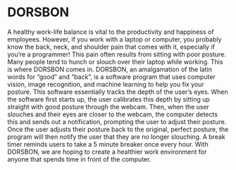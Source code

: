 # DORSBON
 A healthy work-life balance is vital to the productivity and happiness of employees. However, if you work with a laptop or computer, you probably know the back, neck, and shoulder pain that comes with it, especially if you’re a programmer! This pain often results from sitting with poor posture. Many people tend to hunch or slouch over their laptop while working. This is where DORSBON comes in. DORSBON, an amalgamation of the latin words for “good” and “back”, is a software program that uses computer vision, image recognition, and machine learning to help you fix your posture. This software essentially tracks the depth of the user’s eyes. When the software first starts up, the user calibrates this depth by sitting up straight with good posture through the webcam. Then, when the user slouches and their eyes are closer to the webcam, the computer detects this and sends out a notification, prompting the user to adjust their posture. Once the user adjusts their posture back to the original, perfect posture, the program will then notify the user that they are no longer slouching. A break timer reminds users to take a 5 minute breaker once every hour. With DORSBON, we are hoping to create a healthier work environment for anyone that spends time in front of the computer.
